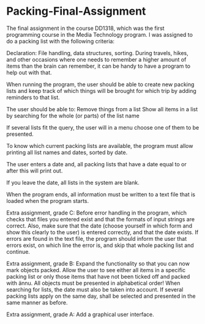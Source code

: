 # Packing-Final-Assignment

The final assignment in the course DD1318, which was the first programming course in the Media Technology program. I was assigned to do a packing list with the following criteria:

Declaration: File handling, data structures, sorting.
During travels, hikes, and other occasions where one needs to remember a higher amount of items than the brain can remember, it can be handy to have a program to help out with that. 

When running the program, the user should be able to create new packing lists and keep track of which things will be brought for which trip by adding reminders to that list.  

The user should be able to:
Remove things from a list
Show all items in a list by searching for the whole (or parts) of the list name

If several lists fit the query, the user will in a menu choose one of them to be presented. 

To know which current packing lists are available, the program must allow printing all list names and dates, sorted by date.

The user enters a date and, all packing lists that have a date equal to or after this will print out.

If you leave the date, all lists in the system are blank.

When the program ends, all information must be written to a text file that is loaded when the program starts.



Extra assignment, grade C: Before error handling in the program, which checks that files you entered exist and that the formats of input strings are correct. Also, make sure that the date (choose yourself in which form and show this clearly to the user) is entered correctly, and that the date exists. If errors are found in the text file, the program should inform the user that errors exist, on which line the error is, and skip that whole packing list and continue.

Extra assignment, grade B: Expand the functionality so that you can now mark objects packed. Allow the user to see either all items in a specific packing list or only those items that have not been ticked off and packed with ̈annu. All objects must be presented in alphabetical order! When searching for lists, the date must also be taken into account. If several packing lists apply on the same day, shall be selected and presented in the same manner as before.

Extra assignment, grade A: Add a graphical user interface.
